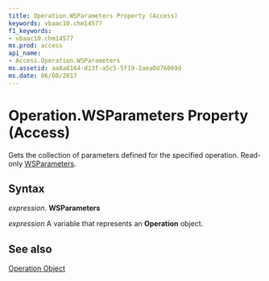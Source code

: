 ```yaml
---
title: Operation.WSParameters Property (Access)
keywords: vbaac10.chm14577
f1_keywords:
- vbaac10.chm14577
ms.prod: access
api_name:
- Access.Operation.WSParameters
ms.assetid: aa8a8164-d13f-a5c5-5f19-2aea0d76069d
ms.date: 06/08/2017
---
```



# Operation.WSParameters Property (Access)

Gets the collection of parameters defined for the specified operation. Read-only [WSParameters](Access.WSParameters.md).


## Syntax

 _expression_. **WSParameters**

 _expression_ A variable that represents an **Operation** object.


## See also


[Operation Object](Access.Operation.md)

